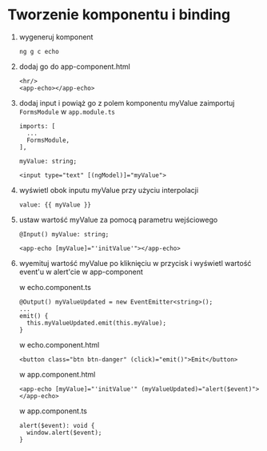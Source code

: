 # Tworzenie komponentu i binding

1. wygeneruj komponent
    ```
    ng g c echo
    ```
1. dodaj go do app-component.html
    ```
    <hr/>
    <app-echo></app-echo>
    ```
1. dodaj input i powiąż go z polem komponentu myValue
    zaimportuj `FormsModule` w `app.module.ts`
    ```
    imports: [
      ...
      FormsModule,
    ],
    ```

    ```
    myValue: string;

    <input type="text" [(ngModel)]="myValue">
    ```
1. wyświetl obok inputu myValue przy użyciu interpolacji
    ```
    value: {{ myValue }}
    ```
1. ustaw wartość myValue za pomocą parametru wejściowego
    ```
    @Input() myValue: string;
    ```

    ```
    <app-echo [myValue]="'initValue'"></app-echo>
    ```
1. wyemituj wartość myValue po kliknięciu w przycisk i wyświetl wartość event'u w alert'cie w app-component

    w echo.component.ts
    ```
    @Output() myValueUpdated = new EventEmitter<string>();
    ...
    emit() {
      this.myValueUpdated.emit(this.myValue);
    }
    ```

    w echo.component.html
    ```
    <button class="btn btn-danger" (click)="emit()">Emit</button>
    ```

    w app.component.html
    ```
    <app-echo [myValue]="'initValue'" (myValueUpdated)="alert($event)"></app-echo>
    ```

    w app.component.ts
    ```
    alert($event): void {
      window.alert($event);
    }
    ```

